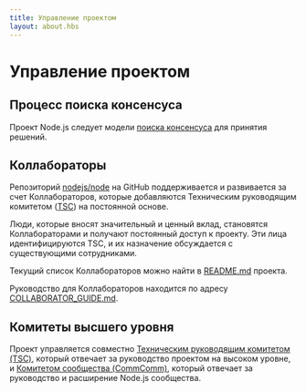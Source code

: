 ```yaml
---
title: Управление проектом
layout: about.hbs
---
```


# Управление проектом

## Процесс поиска консенсуса

Проект Node.js следует модели [поиска консенсуса][] для принятия решений.

## Коллабораторы

Репозиторий [nodejs/node][] на GitHub поддерживается и развивается за счет Коллабораторов,
которые добавляются Техническим руководящим комитетом ([TSC][]) на постоянной основе.

Люди, которые вносят значительный и ценный вклад, становятся Коллабораторами и получают постоянный
доступ к проекту. Эти лица идентифицируются TSC, и их назначение обсуждается с существующими сотрудниками.

Текущий список Коллабораторов можно найти в [README.md][] проекта.

Руководство для Коллабораторов находится по адресу [COLLABORATOR_GUIDE.md][].

## Комитеты высшего уровня

Проект управляется совместно [Техническим руководящим комитетом (TSC)][], который отвечает за
руководство проектом на высоком уровне, и [Комитетом сообщества (CommComm)][], который отвечает
за руководство и расширение Node.js сообщества.

[COLLABORATOR_GUIDE.md]: https://github.com/nodejs/node/blob/master/COLLABORATOR_GUIDE.md
[Комитетом сообщества (CommComm)]: https://github.com/nodejs/community-committee/blob/master/Community-Committee-Charter.md
[поиска консенсуса]: https://en.wikipedia.org/wiki/Consensus-seeking_decision-making
[README.md]: https://github.com/nodejs/node/blob/master/README.md#current-project-team-members
[Техническим руководящим комитетом (TSC)]: https://github.com/nodejs/TSC/blob/master/TSC-Charter.md
[TSC]: https://github.com/nodejs/TSC
[nodejs/node]: https://github.com/nodejs/node
